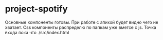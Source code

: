 # project-spotify
Основные компоненты готовы. При работе с апихой будет видно чего не хватает.
Css компоненты распределю по папкам уже вметсе с js.
Точка входа пока что ./src/index.html

